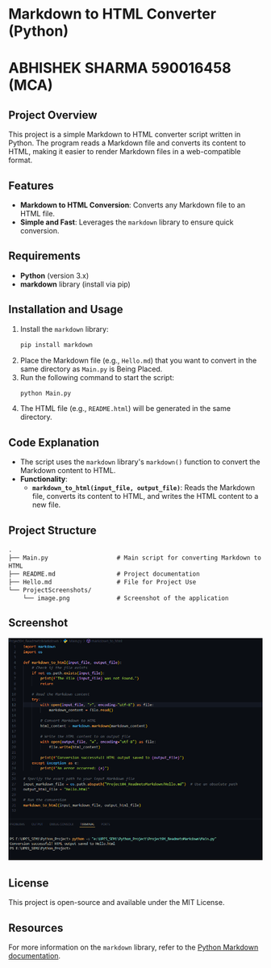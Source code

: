 
# Markdown to HTML Converter (Python)
# ABHISHEK SHARMA 590016458 (MCA)
## Project Overview
This project is a simple Markdown to HTML converter script written in Python. The program reads a Markdown file and converts its content to HTML, making it easier to render Markdown files in a web-compatible format.

## Features
- **Markdown to HTML Conversion**: Converts any Markdown file to an HTML file.
- **Simple and Fast**: Leverages the `markdown` library to ensure quick conversion.

## Requirements
- **Python** (version 3.x)
- **markdown** library (install via pip)

## Installation and Usage
1. Install the `markdown` library:
   ```bash
   pip install markdown
   ```
2. Place the Markdown file (e.g., `Hello.md`) that you want to convert in the same directory as `Main.py` is Being Placed.
3. Run the following command to start the script:
   ```bash
   python Main.py
   ```
4. The HTML file (e.g., `README.html`) will be generated in the same directory.

## Code Explanation
- The script uses the `markdown` library's `markdown()` function to convert the Markdown content to HTML.
- **Functionality**:
  - **`markdown_to_html(input_file, output_file)`**: Reads the Markdown file, converts its content to HTML, and writes the HTML content to a new file.

## Project Structure
```
.
├── Main.py                   # Main script for converting Markdown to HTML
├── README.md                 # Project documentation
├── Hello.md                  # File for Project Use
└── ProjectScreenshots/
    └── image.png             # Screenshot of the application
```

## Screenshot
![Markdown to HTML Converter](ProjectScreenshots/image.png)

## License
This project is open-source and available under the MIT License.

## Resources
For more information on the `markdown` library, refer to the [Python Markdown documentation](https://python-markdown.github.io/).

